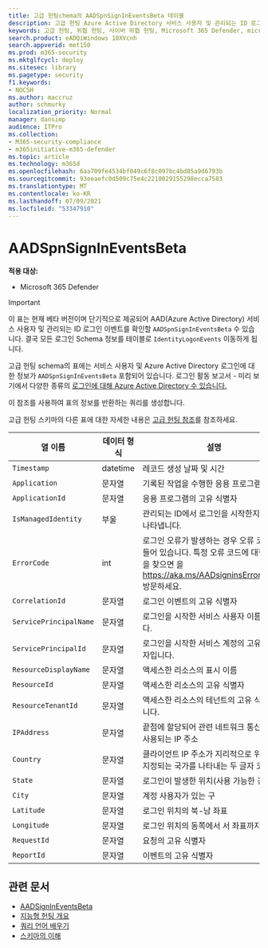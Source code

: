 ```yaml
---
title: 고급 헌팅chema의 AADSpnSignInEventsBeta 테이블
description: 고급 헌팅 Azure Active Directory 서비스 사용자 및 관리되는 ID 로그인 이벤트 테이블과 관련된 정보에 대해 자세히 알아보기
keywords: 고급 헌팅, 위협 헌팅, 사이버 위협 헌팅, Microsoft 365 Defender, microsoft 365, m365, 검색, 쿼리, 원격 분석, schema 참조, kusto, 표, 열, 데이터 형식, 설명, AlertInfo, 경고, 엔터티, 증거, 파일, IP 주소, 장치, 컴퓨터, 사용자, 계정, ID, AAD
search.product: eADQiWindows 10XVcnh
search.appverid: met150
ms.prod: m365-security
ms.mktglfcycl: deploy
ms.sitesec: library
ms.pagetype: security
f1.keywords:
- NOCSH
ms.author: maccruz
author: schmurky
localization_priority: Normal
manager: dansimp
audience: ITPro
ms.collection:
- M365-security-compliance
- m365initiative-m365-defender
ms.topic: article
ms.technology: m365d
ms.openlocfilehash: 6aa709fe4534bf049c6f8c097bc4bd85a9d6793b
ms.sourcegitcommit: 93eeaefc0d509c75e4c2210029155298ecca7583
ms.translationtype: MT
ms.contentlocale: ko-KR
ms.lasthandoff: 07/09/2021
ms.locfileid: "53347910"
---
```

# <a name="aadspnsignineventsbeta"></a>AADSpnSignInEventsBeta

**적용 대상:**

- Microsoft 365 Defender

>[!IMPORTANT]
> 이 표는 현재 베타 버전이며 단기적으로 제공되어 AAD(Azure Active Directory) 서비스 사용자 및 관리되는 ID 로그인 이벤트를 확인할 `AADSpnSignInEventsBeta` 수 있습니다. 결국 모든 로그인 Schema 정보를 테이블로 `IdentityLogonEvents` 이동하게 됩니다.



고급 헌팅 schema의 표에는 서비스 사용자 및 Azure Active Directory 로그인에 대한 정보가 `AADSpnSignInEventsBeta` 포함되어 있습니다. 로그인 활동 보고서 - 미리 보기에서 다양한 종류의 [로그인에 대해 Azure Active Directory 수 있습니다.](/azure/active-directory/reports-monitoring/concept-all-sign-ins)

이 참조를 사용하여 표의 정보를 반환하는 쿼리를 생성합니다.

고급 헌팅 스키마의 다른 표에 대한 자세한 내용은 [고급 헌팅 참조](/windows/security/threat-protection/microsoft-defender-atp/advanced-hunting-reference)를 참조하세요.





| 열 이름 | 데이터 형식 | 설명 |
|-----|-----|-----|
| `Timestamp` | datetime | 레코드 생성 날짜 및 시간 |
| `Application` | 문자열 | 기록된 작업을 수행한 응용 프로그램 |
| `ApplicationId` | 문자열 | 응용 프로그램의 고유 식별자 |
| `IsManagedIdentity`    | 부울       | 관리되는 ID에서 로그인을 시작한지 여부를 나타냅니다. |
| `ErrorCode`    | int | 로그인 오류가 발생하는 경우 오류 코드가 들어 있습니다. 특정 오류 코드에 대한 설명을 찾으면 을 <https://aka.ms/AADsigninsErrorCodes> 방문하세요. |
| `CorrelationId`        | 문자열        | 로그인 이벤트의 고유 식별자 |
| `ServicePrincipalName` | 문자열        | 로그인을 시작한 서비스 사용자 이름입니다.  |
| `ServicePrincipalId`   | 문자열        | 로그인을 시작한 서비스 계정의 고유 식별자입니다.  |
| `ResourceDisplayName`  | 문자열        | 액세스한 리소스의 표시 이름  |
| `ResourceId`           | 문자열        | 액세스한 리소스의 고유 식별자  |
| `ResourceTenantId`     | 문자열        | 액세스한 리소스의 테넌트의 고유 식별자입니다. |
| `IPAddress`            | 문자열        | 끝점에 할당되어 관련 네트워크 통신 중에 사용되는 IP 주소  |
| `Country`          | 문자열        | 클라이언트 IP 주소가 지리적으로 위치가 지정되는 국가를 나타내는 두 글자 코드 |
| `State`                | 문자열        | 로그인이 발생한 위치(사용 가능한 경우) |
| `City`                 | 문자열        | 계정 사용자가 있는 구  |
| `Latitude`             | 문자열        | 로그인 위치의 북-남 좌표 |
| `Longitude`            | 문자열        | 로그인 위치의 동쪽에서 서 좌표까지 |
| `RequestId`            | 문자열        | 요청의 고유 식별자 |
|`ReportId` | 문자열 | 이벤트의 고유 식별자 |

 

## <a name="related-articles"></a>관련 문서

-   [AADSignInEventsBeta](./advanced-hunting-aadsignineventsbeta-table.md)
-   [지능형 헌팅 개요](/windows/security/threat-protection/microsoft-defender-atp/advanced-hunting-overview)
-   [쿼리 언어 배우기](/windows/security/threat-protection/microsoft-defender-atp/advanced-hunting-query-language)
-   [스키마의 이해](/windows/security/threat-protection/microsoft-defender-atp/advanced-hunting-schema-reference)
